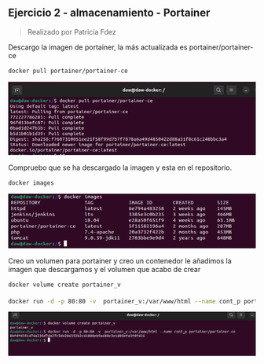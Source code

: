## Ejercicio 2 - almacenamiento - Portainer

> Realizado por Patricia Fdez

Descargo la imagen de portainer, la más actualizada es portainer/portainer-ce

```bash
docker pull portainer/portainer-ce
```
![](assets/descargarImagen.png)

Compruebo que se ha descargado la imagen y esta en el repositorio.

```bash 
docker images
```
![](assets/comprobarimagenes.png)

Creo un volumen para portainer y creo un contenedor le añadimos la imagen que descargamos y el volumen que acabo de crear

```bash
docker volume create portainer_v

docker run -d -p 80:80 -v  portainer_v:/var/www/html --name cont_p portainer/portainer-ce
```

![](assets/volumenycontenedor.png)



